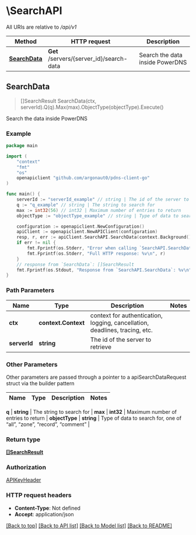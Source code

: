 # \SearchAPI

All URIs are relative to */api/v1*

Method | HTTP request | Description
------------- | ------------- | -------------
[**SearchData**](SearchAPI.md#SearchData) | **Get** /servers/{server_id}/search-data | Search the data inside PowerDNS



## SearchData

> []SearchResult SearchData(ctx, serverId).Q(q).Max(max).ObjectType(objectType).Execute()

Search the data inside PowerDNS



### Example

```go
package main

import (
	"context"
	"fmt"
	"os"
	openapiclient "github.com/argonaut0/pdns-client-go"
)

func main() {
	serverId := "serverId_example" // string | The id of the server to retrieve
	q := "q_example" // string | The string to search for
	max := int32(56) // int32 | Maximum number of entries to return
	objectType := "objectType_example" // string | Type of data to search for, one of “all”, “zone”, “record”, “comment” (optional)

	configuration := openapiclient.NewConfiguration()
	apiClient := openapiclient.NewAPIClient(configuration)
	resp, r, err := apiClient.SearchAPI.SearchData(context.Background(), serverId).Q(q).Max(max).ObjectType(objectType).Execute()
	if err != nil {
		fmt.Fprintf(os.Stderr, "Error when calling `SearchAPI.SearchData``: %v\n", err)
		fmt.Fprintf(os.Stderr, "Full HTTP response: %v\n", r)
	}
	// response from `SearchData`: []SearchResult
	fmt.Fprintf(os.Stdout, "Response from `SearchAPI.SearchData`: %v\n", resp)
}
```

### Path Parameters


Name | Type | Description  | Notes
------------- | ------------- | ------------- | -------------
**ctx** | **context.Context** | context for authentication, logging, cancellation, deadlines, tracing, etc.
**serverId** | **string** | The id of the server to retrieve | 

### Other Parameters

Other parameters are passed through a pointer to a apiSearchDataRequest struct via the builder pattern


Name | Type | Description  | Notes
------------- | ------------- | ------------- | -------------

 **q** | **string** | The string to search for | 
 **max** | **int32** | Maximum number of entries to return | 
 **objectType** | **string** | Type of data to search for, one of “all”, “zone”, “record”, “comment” | 

### Return type

[**[]SearchResult**](SearchResult.md)

### Authorization

[APIKeyHeader](../README.md#APIKeyHeader)

### HTTP request headers

- **Content-Type**: Not defined
- **Accept**: application/json

[[Back to top]](#) [[Back to API list]](../README.md#documentation-for-api-endpoints)
[[Back to Model list]](../README.md#documentation-for-models)
[[Back to README]](../README.md)


